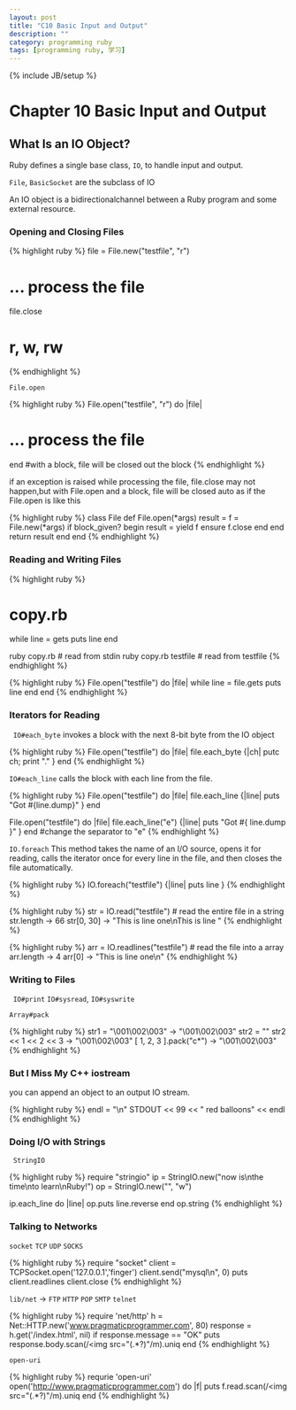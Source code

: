 ```yaml
---
layout: post
title: "C10 Basic Input and Output"
description: ""
category: programming ruby
tags: [programming ruby, 学习]
---
```

{% include JB/setup %}

# Chapter 10 Basic Input and Output

## What Is an IO Object?

Ruby defines a single base class, `IO`, to handle input and output.

`File`, `BasicSocket` are the subclass of IO

An IO object is a bidirectionalchannel between a Ruby program and some external resource. 

### Opening and Closing Files

{% highlight ruby %}
file = File.new("testfile", "r")
# ... process the file
file.close
# r, w, rw
{% endhighlight %}

`File.open`

{% highlight ruby %}
File.open("testfile", "r") do |file|
  # ... process the file
end  #with a block, file will be closed out the block
{% endhighlight %}

if an exception is raised while processing the file, file.close may not happen,but with File.open and a block, file will be closed auto as if the File.open is like this

{% highlight ruby %}
class File
  def File.open(*args)
    result = f = File.new(*args)
    if block_given?
      begin
        result = yield f
      ensure
        f.close
      end
    end
    return result
  end
end
{% endhighlight %}

### Reading and Writing Files

{% highlight ruby %}
# copy.rb
while line = gets
  puts line
end

ruby copy.rb  # read from stdin
ruby copy.rb testfile # read from testfile
{% endhighlight %}

{% highlight ruby %}
File.open("testfile") do |file|
  while line = file.gets
    puts line
  end
end
{% endhighlight %}

### Iterators for Reading

` IO#each_byte` invokes a block with the next 8-bit byte from the IO object

{%  highlight ruby %}
File.open("testfile") do |file|
  file.each_byte {|ch| putc ch; print "." }
end
{% endhighlight %}

`IO#each_line` calls the block with each line from the file.

{% highlight ruby %}
File.open("testfile") do |file|
  file.each_line {|line| puts "Got #{line.dump}" }
end

File.open("testfile") do |file|
  file.each_line("e") {|line| puts "Got #{ line.dump }" }
end
#change the separator to "e"
{% endhighlight %}

`IO.foreach`  This method takes the name of an I/O source, opens it for reading, calls the iterator once for every line in the file, and then closes the file automatically.

{% highlight ruby %}
IO.foreach("testfile") {|line| puts line }
{% endhighlight %}

{% highlight ruby %}
str = IO.read("testfile") # read the entire file in a string
str.length -> 66
str[0, 30] -> "This is line one\nThis is line "
{% endhighlight %}

{% highlight ruby %}
arr = IO.readlines("testfile") # read the file into a array
arr.length -> 4
arr[0] -> "This is line one\n"
{% endhighlight %}

### Writing to Files

` IO#print` `IO#sysread`, `IO#syswrite`

`Array#pack`

{% highlight ruby %}
str1 = "\001\002\003" -> "\001\002\003"
str2 = "" 
str2 << 1 << 2 << 3 -> "\001\002\003"
[ 1, 2, 3 ].pack("c*") -> "\001\002\003"
{% endhighlight %}

### But I Miss My C++ iostream

you can append an object to an output IO stream.

{% highlight ruby %}
endl = "\n"
STDOUT << 99 << " red balloons" << endl
{% endhighlight %}

### Doing I/O with Strings

` StringIO`

{% highlight ruby %}
require "stringio"
ip = StringIO.new("now is\nthe time\nto learn\nRuby!")
op = StringIO.new("", "w")

ip.each_line do |line|
  op.puts line.reverse
end
op.string 
{% endhighlight %}

### Talking to Networks

`socket` `TCP` `UDP` `SOCKS`

{% highlight ruby %}
require "socket"
client = TCPSocket.open('127.0.0.1','finger')
client.send("mysql\n", 0)
puts client.readlines
client.close
{% endhighlight %}

`lib/net` -> `FTP` `HTTP` `POP` `SMTP` `telnet`

{% highlight ruby %}
require 'net/http'
h = Net::HTTP.new('www.pragmaticprogrammer.com', 80)
response = h.get('/index.html', nil)
if response.message == "OK"
  puts response.body.scan(/<img src="(.*?)"/m).uniq
end
{% endhighlight %}

`open-uri`

{% highlight ruby %}
requrie 'open-uri'
open('http://www.pragmaticprogrammer.com') do |f|
  puts f.read.scan(/<img src="(.*?)"/m).uniq
end
{% endhighlight %}